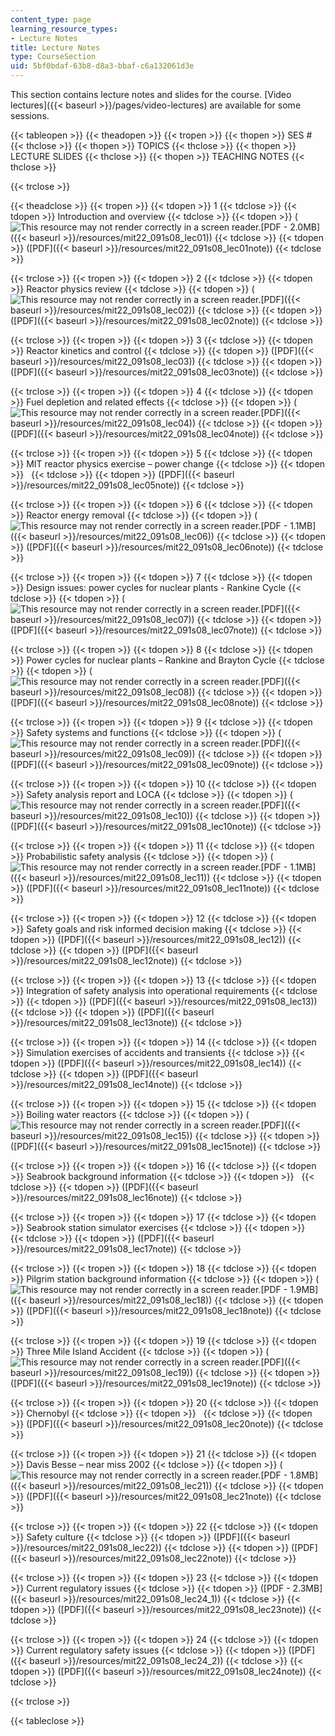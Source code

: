```yaml
---
content_type: page
learning_resource_types:
- Lecture Notes
title: Lecture Notes
type: CourseSection
uid: 5bf0bdaf-63b8-d8a3-bbaf-c6a132061d3e
---
```


This section contains lecture notes and slides for the course. [Video lectures]({{< baseurl >}}/pages/video-lectures) are available for some sessions.

{{< tableopen >}}
{{< theadopen >}}
{{< tropen >}}
{{< thopen >}}
SES #
{{< thclose >}}
{{< thopen >}}
TOPICS
{{< thclose >}}
{{< thopen >}}
LECTURE SLIDES
{{< thclose >}}
{{< thopen >}}
TEACHING NOTES
{{< thclose >}}

{{< trclose >}}

{{< theadclose >}}
{{< tropen >}}
{{< tdopen >}}
1
{{< tdclose >}}
{{< tdopen >}}
Introduction and overview
{{< tdclose >}}
{{< tdopen >}}
(![This resource may not render correctly in a screen reader.](/images/inacessible.gif)[PDF - 2.0MB]({{< baseurl >}}/resources/mit22_091s08_lec01))
{{< tdclose >}}
{{< tdopen >}}
([PDF]({{< baseurl >}}/resources/mit22_091s08_lec01note))
{{< tdclose >}}

{{< trclose >}}
{{< tropen >}}
{{< tdopen >}}
2
{{< tdclose >}}
{{< tdopen >}}
Reactor physics review
{{< tdclose >}}
{{< tdopen >}}
(![This resource may not render correctly in a screen reader.](/images/inacessible.gif)[PDF]({{< baseurl >}}/resources/mit22_091s08_lec02))
{{< tdclose >}}
{{< tdopen >}}
([PDF]({{< baseurl >}}/resources/mit22_091s08_lec02note))
{{< tdclose >}}

{{< trclose >}}
{{< tropen >}}
{{< tdopen >}}
3
{{< tdclose >}}
{{< tdopen >}}
Reactor kinetics and control
{{< tdclose >}}
{{< tdopen >}}
([PDF]({{< baseurl >}}/resources/mit22_091s08_lec03))
{{< tdclose >}}
{{< tdopen >}}
([PDF]({{< baseurl >}}/resources/mit22_091s08_lec03note))
{{< tdclose >}}

{{< trclose >}}
{{< tropen >}}
{{< tdopen >}}
4
{{< tdclose >}}
{{< tdopen >}}
Fuel depletion and related effects
{{< tdclose >}}
{{< tdopen >}}
(![This resource may not render correctly in a screen reader.](/images/inacessible.gif)[PDF]({{< baseurl >}}/resources/mit22_091s08_lec04))
{{< tdclose >}}
{{< tdopen >}}
([PDF]({{< baseurl >}}/resources/mit22_091s08_lec04note))
{{< tdclose >}}

{{< trclose >}}
{{< tropen >}}
{{< tdopen >}}
5
{{< tdclose >}}
{{< tdopen >}}
MIT reactor physics exercise – power change
{{< tdclose >}}
{{< tdopen >}}
 
{{< tdclose >}}
{{< tdopen >}}
([PDF]({{< baseurl >}}/resources/mit22_091s08_lec05note))
{{< tdclose >}}

{{< trclose >}}
{{< tropen >}}
{{< tdopen >}}
6
{{< tdclose >}}
{{< tdopen >}}
Reactor energy removal
{{< tdclose >}}
{{< tdopen >}}
(![This resource may not render correctly in a screen reader.](/images/inacessible.gif)[PDF - 1.1MB]({{< baseurl >}}/resources/mit22_091s08_lec06))
{{< tdclose >}}
{{< tdopen >}}
([PDF]({{< baseurl >}}/resources/mit22_091s08_lec06note))
{{< tdclose >}}

{{< trclose >}}
{{< tropen >}}
{{< tdopen >}}
7
{{< tdclose >}}
{{< tdopen >}}
Design issues: power cycles for nuclear plants - Rankine Cycle
{{< tdclose >}}
{{< tdopen >}}
(![This resource may not render correctly in a screen reader.](/images/inacessible.gif)[PDF]({{< baseurl >}}/resources/mit22_091s08_lec07))
{{< tdclose >}}
{{< tdopen >}}
([PDF]({{< baseurl >}}/resources/mit22_091s08_lec07note))
{{< tdclose >}}

{{< trclose >}}
{{< tropen >}}
{{< tdopen >}}
8
{{< tdclose >}}
{{< tdopen >}}
Power cycles for nuclear plants – Rankine and Brayton Cycle
{{< tdclose >}}
{{< tdopen >}}
(![This resource may not render correctly in a screen reader.](/images/inacessible.gif)[PDF]({{< baseurl >}}/resources/mit22_091s08_lec08))
{{< tdclose >}}
{{< tdopen >}}
([PDF]({{< baseurl >}}/resources/mit22_091s08_lec08note))
{{< tdclose >}}

{{< trclose >}}
{{< tropen >}}
{{< tdopen >}}
9
{{< tdclose >}}
{{< tdopen >}}
Safety systems and functions
{{< tdclose >}}
{{< tdopen >}}
(![This resource may not render correctly in a screen reader.](/images/inacessible.gif)[PDF]({{< baseurl >}}/resources/mit22_091s08_lec09))
{{< tdclose >}}
{{< tdopen >}}
([PDF]({{< baseurl >}}/resources/mit22_091s08_lec09note))
{{< tdclose >}}

{{< trclose >}}
{{< tropen >}}
{{< tdopen >}}
10
{{< tdclose >}}
{{< tdopen >}}
Safety analysis report and LOCA
{{< tdclose >}}
{{< tdopen >}}
(![This resource may not render correctly in a screen reader.](/images/inacessible.gif)[PDF]({{< baseurl >}}/resources/mit22_091s08_lec10))
{{< tdclose >}}
{{< tdopen >}}
([PDF]({{< baseurl >}}/resources/mit22_091s08_lec10note))
{{< tdclose >}}

{{< trclose >}}
{{< tropen >}}
{{< tdopen >}}
11
{{< tdclose >}}
{{< tdopen >}}
Probabilistic safety analysis
{{< tdclose >}}
{{< tdopen >}}
(![This resource may not render correctly in a screen reader.](/images/inacessible.gif)[PDF - 1.1MB]({{< baseurl >}}/resources/mit22_091s08_lec11))
{{< tdclose >}}
{{< tdopen >}}
([PDF]({{< baseurl >}}/resources/mit22_091s08_lec11note))
{{< tdclose >}}

{{< trclose >}}
{{< tropen >}}
{{< tdopen >}}
12
{{< tdclose >}}
{{< tdopen >}}
Safety goals and risk informed decision making
{{< tdclose >}}
{{< tdopen >}}
([PDF]({{< baseurl >}}/resources/mit22_091s08_lec12))
{{< tdclose >}}
{{< tdopen >}}
([PDF]({{< baseurl >}}/resources/mit22_091s08_lec12note))
{{< tdclose >}}

{{< trclose >}}
{{< tropen >}}
{{< tdopen >}}
13
{{< tdclose >}}
{{< tdopen >}}
Integration of safety analysis into operational requirements
{{< tdclose >}}
{{< tdopen >}}
([PDF]({{< baseurl >}}/resources/mit22_091s08_lec13))
{{< tdclose >}}
{{< tdopen >}}
([PDF]({{< baseurl >}}/resources/mit22_091s08_lec13note))
{{< tdclose >}}

{{< trclose >}}
{{< tropen >}}
{{< tdopen >}}
14
{{< tdclose >}}
{{< tdopen >}}
Simulation exercises of accidents and transients
{{< tdclose >}}
{{< tdopen >}}
([PDF]({{< baseurl >}}/resources/mit22_091s08_lec14))
{{< tdclose >}}
{{< tdopen >}}
([PDF]({{< baseurl >}}/resources/mit22_091s08_lec14note))
{{< tdclose >}}

{{< trclose >}}
{{< tropen >}}
{{< tdopen >}}
15
{{< tdclose >}}
{{< tdopen >}}
Boiling water reactors
{{< tdclose >}}
{{< tdopen >}}
(![This resource may not render correctly in a screen reader.](/images/inacessible.gif)[PDF]({{< baseurl >}}/resources/mit22_091s08_lec15))
{{< tdclose >}}
{{< tdopen >}}
([PDF]({{< baseurl >}}/resources/mit22_091s08_lec15note))
{{< tdclose >}}

{{< trclose >}}
{{< tropen >}}
{{< tdopen >}}
16
{{< tdclose >}}
{{< tdopen >}}
Seabrook background information
{{< tdclose >}}
{{< tdopen >}}
 
{{< tdclose >}}
{{< tdopen >}}
([PDF]({{< baseurl >}}/resources/mit22_091s08_lec16note))
{{< tdclose >}}

{{< trclose >}}
{{< tropen >}}
{{< tdopen >}}
17
{{< tdclose >}}
{{< tdopen >}}
Seabrook station simulator exercises
{{< tdclose >}}
{{< tdopen >}}
 
{{< tdclose >}}
{{< tdopen >}}
([PDF]({{< baseurl >}}/resources/mit22_091s08_lec17note))
{{< tdclose >}}

{{< trclose >}}
{{< tropen >}}
{{< tdopen >}}
18
{{< tdclose >}}
{{< tdopen >}}
Pilgrim station background information
{{< tdclose >}}
{{< tdopen >}}
(![This resource may not render correctly in a screen reader.](/images/inacessible.gif)[PDF - 1.9MB]({{< baseurl >}}/resources/mit22_091s08_lec18))
{{< tdclose >}}
{{< tdopen >}}
([PDF]({{< baseurl >}}/resources/mit22_091s08_lec18note))
{{< tdclose >}}

{{< trclose >}}
{{< tropen >}}
{{< tdopen >}}
19
{{< tdclose >}}
{{< tdopen >}}
Three Mile Island Accident
{{< tdclose >}}
{{< tdopen >}}
(![This resource may not render correctly in a screen reader.](/images/inacessible.gif)[PDF]({{< baseurl >}}/resources/mit22_091s08_lec19))
{{< tdclose >}}
{{< tdopen >}}
([PDF]({{< baseurl >}}/resources/mit22_091s08_lec19note))
{{< tdclose >}}

{{< trclose >}}
{{< tropen >}}
{{< tdopen >}}
20
{{< tdclose >}}
{{< tdopen >}}
Chernobyl
{{< tdclose >}}
{{< tdopen >}}
 
{{< tdclose >}}
{{< tdopen >}}
([PDF]({{< baseurl >}}/resources/mit22_091s08_lec20note))
{{< tdclose >}}

{{< trclose >}}
{{< tropen >}}
{{< tdopen >}}
21
{{< tdclose >}}
{{< tdopen >}}
Davis Besse – near miss 2002
{{< tdclose >}}
{{< tdopen >}}
(![This resource may not render correctly in a screen reader.](/images/inacessible.gif)[PDF - 1.8MB]({{< baseurl >}}/resources/mit22_091s08_lec21))
{{< tdclose >}}
{{< tdopen >}}
([PDF]({{< baseurl >}}/resources/mit22_091s08_lec21note))
{{< tdclose >}}

{{< trclose >}}
{{< tropen >}}
{{< tdopen >}}
22
{{< tdclose >}}
{{< tdopen >}}
Safety culture
{{< tdclose >}}
{{< tdopen >}}
([PDF]({{< baseurl >}}/resources/mit22_091s08_lec22))
{{< tdclose >}}
{{< tdopen >}}
([PDF]({{< baseurl >}}/resources/mit22_091s08_lec22note))
{{< tdclose >}}

{{< trclose >}}
{{< tropen >}}
{{< tdopen >}}
23
{{< tdclose >}}
{{< tdopen >}}
Current regulatory issues
{{< tdclose >}}
{{< tdopen >}}
([PDF - 2.3MB]({{< baseurl >}}/resources/mit22_091s08_lec24_1))
{{< tdclose >}}
{{< tdopen >}}
([PDF]({{< baseurl >}}/resources/mit22_091s08_lec23note))
{{< tdclose >}}

{{< trclose >}}
{{< tropen >}}
{{< tdopen >}}
24
{{< tdclose >}}
{{< tdopen >}}
Current regulatory safety issues
{{< tdclose >}}
{{< tdopen >}}
([PDF]({{< baseurl >}}/resources/mit22_091s08_lec24_2))
{{< tdclose >}}
{{< tdopen >}}
([PDF]({{< baseurl >}}/resources/mit22_091s08_lec24note))
{{< tdclose >}}

{{< trclose >}}

{{< tableclose >}}